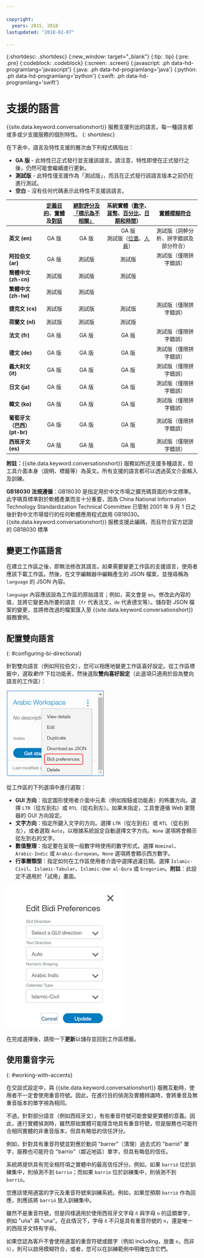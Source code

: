 ```yaml
---

copyright:
  years: 2015, 2018
lastupdated: "2018-02-07"

---
```


{:shortdesc: .shortdesc}
{:new_window: target="_blank"}
{:tip: .tip}
{:pre: .pre}
{:codeblock: .codeblock}
{:screen: .screen}
{:javascript: .ph data-hd-programlang='javascript'}
{:java: .ph data-hd-programlang='java'}
{:python: .ph data-hd-programlang='python'}
{:swift: .ph data-hd-programlang='swift'}

# 支援的語言
{{site.data.keyword.conversationshort}} 服務支援列出的語言。每一種語言都或多或少支援服務的個別特性。
{: shortdesc}

在下表中，語言及特性支援的層次由下列程式碼指出：

- **GA 版** - 此特性已正式發行並支援該語言。請注意，特性即使在正式發行之後，仍然可能會繼續進行更新。
- **測試版** - 此特性僅支援作為「測試版」，而且在正式發行該語言版本之前仍在進行測試。
- **空白** - 沒有任何代碼表示此特性不支援該語言。

|                  | **[定義目的](intents.html)**、**[實體](entities.html)**及**[對話](dialog-build.html)** | **[絕對評分及「標示為不相關」](intents.html#mark-irrelevant)** | **系統實體（[數字](system-entities.html#sys-number)、[貨幣](system-entities.html#sys-currency)、[百分比](system-entities.html#sys-percentage)、[日期和時間](system-entities.html#sys-datetime)）** | **[實體模糊符合](entities.html#fuzzy-matching)** |
|:---|:---:|:---:|:---:|:---:|
| **英文 (en)**                      | GA 版 | GA 版 | GA 版 </br> 測試版（[位置](system-entities.html#sys-location)、[人員](system-entities.html#sys-person)）| 測試版（詞幹分析、拼字錯誤及部分符合）|
| **阿拉伯文 (ar)**                  | GA 版 | 測試版| 測試版| 測試版（僅限拼字錯誤）|
| **簡體中文 (zh-cn)**               | 測試版| 測試版| 測試版|  |
| **繁體中文 (zh-tw)**               | 測試版| 測試版|  |  |
| **捷克文 (cs)**                    | 測試版| 測試版| 測試版| 測試版（僅限拼字錯誤）|
| **荷蘭文 (nl)**                    | 測試版| 測試版| 測試版|  |
| **法文 (fr)**                      | GA 版 | GA 版 | GA 版 | 測試版（僅限拼字錯誤）|
| **德文 (de)**                      | GA 版 | GA 版 | GA 版 | 測試版（僅限拼字錯誤）|
| **義大利文 (it)**                  | GA 版 | GA 版 | GA 版 | 測試版（僅限拼字錯誤）|
| **日文 (ja)**                      | GA 版 | GA 版 | GA 版 | 測試版（僅限拼字錯誤）|
| **韓文 (ko)**                      | GA 版 | GA 版 | GA 版 | 測試版（僅限拼字錯誤）|
| **葡萄牙文（巴西）(pt-br)**        | GA 版 | GA 版 | GA 版 | 測試版（僅限拼字錯誤）|
| **西班牙文 (es)**                  | GA 版 | GA 版 | GA 版 | 測試版（僅限拼字錯誤）||

**附註：**{{site.data.keyword.conversationshort}} 服務如所述支援多種語言，但工具介面本身（說明、標籤等）為英文。所有支援的語言都可以透過英文介面輸入及訓練。

**GB18030 法規遵循**：GB18030 是指定用於中文市場之擴充碼頁面的中文標準。此字碼頁標準對於軟體產業而言十分重要，因為 China National Information Technology Standardization Technical Committee 已管制 2001 年 9 月 1 日之後針對中文市場發行的任何軟體應用程式啟用 GB18030。{{site.data.keyword.conversationshort}} 服務支援此編碼，而且符合官方認證的 GB18030 標準

## 變更工作區語言

在建立工作區之後，即無法修改其語言。如果需要變更工作區的支援語言，使用者應該下載工作區。然後，在文字編輯器中編輯產生的 JSON 檔案，並搜尋稱為 `language` 的 JSON 內容。

`language` 內容應該設為工作區的原始語言；例如，英文會是 `en`。修改此內容的值，並將它變更為所要的語言（`fr` 代表法文，`de` 代表德文等）。儲存對 JSON 檔案的變更，並將修改過的檔案匯入至 {{site.data.keyword.conversationshort}} 服務實例。

## 配置雙向語言
{: #configuring-bi-directional}

針對雙向語言（例如阿拉伯文），您可以相應地變更工作區喜好設定。從工作區標籤中，選取*動作* 下拉功能表，然後選取**雙向喜好設定**（此選項只適用於設為雙向語言的工作區）：

![雙向喜好設定](images/bidi_prefs.png)

從工作區的下列選項中進行選取：

- **GUI 方向**：指定圖形使用者介面中元素（例如按鈕或功能表）的佈置方向。選擇 `LTR`（從左到右）或 `RTL`（從右到左）。如果未指定，工具會遵循 Web 瀏覽器的 GUI 方向設定。
- **文字方向**：指定所鍵入文字的方向。選擇 `LTR`（從左到右）或 `RTL`（從右到左），或者選取 `Auto`，以根據系統設定自動選擇文字方向。`None` 選項將會顯示從左到右的文字。
- **數值整理**：指定要在呈現一般數字時使用的數字形式。選擇 `Nominal`、`Arabic-Indic` 或 `Arabic-European`。`None` 選項將會顯示西方數字。
- **行事曆類型**：指定如何在工作區使用者介面中選擇過濾日期。選擇 `Islamic-Civil`、`Islamic-Tabular`、`Islamic-Umm al-Qura` 或 `Gregorian`。**附註**：此設定不適用於「試用」畫面。

![雙向選項](images/bidi_opts.png)

在完成選擇後，請按一下**更新**以儲存並回到工作區標籤。

## 使用重音字元
{: #working-with-accents}

在交談式設定中，與 {{site.data.keyword.conversationshort}} 服務互動時，使用者不一定會使用重音符號。因此，在進行目的偵測及實體辨識時，會將重音及無重音版本的單字視為相同。

不過，針對部分語言（例如西班牙文），有些重音符號可能會變更實體的意義。因此，進行實體偵測時，雖然原始實體可能隱含地具有重音符號，但是服務也可能符合相同實體的非重音版本，但具有略低的信任評分。

例如，針對具有重音符號並對應於動詞 "barrer"（清理）過去式的 "barrió" 單字，服務也可能符合 "barrio"（鄰近地區）單字，但具有略低的信任。

系統將提供具有完全相符項之實體中的最高信任評分。例如，如果 `barrió` 位於訓練集中，則偵測不到 `barrio`；而如果 `barrio` 位於訓練集中，則偵測不到 `barrió`。

您應該使用適當的字元及重音符號來訓練系統。例如，如果您預期 `barrió` 作為回應，則應該將 `barrió` 放入訓練集中。

雖然不是重音符號，但是同樣適用於使用西班牙文字母 `ñ` 與字母 `n` 的這類單字，例如 "uña" 與 "una"。在此情況下，字母 `ñ` 不只是具有重音符號的 `n`，還是唯一的西班牙文特有字母。

如果您認為客戶不會使用適當的重音符號或錯字（例如 including，放置 `n`，而非 `ñ`），則可以啟用模糊符合，或者，您可以在訓練範例中明確包含它們。

